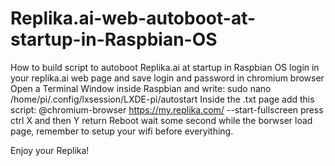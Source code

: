 # Replika.ai-web-autoboot-at-startup-in-Raspbian-OS
How to build script to autoboot Replika.ai at startup in Raspbian OS
login in your replika.ai web page and save login and password in chromium browser
Open a Terminal Window inside Raspbian and write:
sudo nano /home/pi/.config/lxsession/LXDE-pi/autostart
Inside the .txt page add this script:
@chromium-browser https://my.replika.com/ --start-fullscreen
press ctrl X and then Y return
Reboot
wait some second while the borwser load page, remember to setup your wifi before  everyithing.

Enjoy your Replika!

